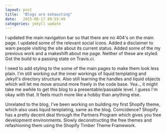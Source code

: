 ```yaml
---
layout: post
title:  "Blogs are exhausting"
date:   2015-06-17 09:55:49
categories: jekyll update
---
```

I updated the main navigation bar so that there are no 404's on the main page.  I updated some of the relevant social icons.  Added a disclaimer to warn people visiting the site about its current status.  Added some of the my previous work and a makeshift about me page.  Neither of these are styled.  Got the build to a passing state on Travis.ci.  

I need to add styling to the some of the main pages to make them look less plain. I'm still working out the inner workings of liquid templating and Jekyll's directory structure.  Also still learning the handles and liquid objects which will let me move around more freely in the code base.  Yea.., it might take me awhile to get this blog to a presentable/passable level.  I guess I'm okay with that.  It feels much more like a hobby than anything else.

Unrelated to the blog, I've been working on building my first Shopify theme, which also uses liquid templating, same as the blog.  Coincidence?  Shopify has a pretty decent deal through the Partners Program which gives you free development environments.  Slowly deconstructing the free themes and refashioning them using the Shopify Timber Theme Framework.
